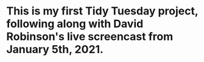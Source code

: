 # This is my first Tidy Tuesday project, following along with David Robinson's live screencast from January 5th, 2021.
